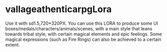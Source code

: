 # vallageathenticarpgLora
Use it with sd1.5,720*320PX. You can use this LORA to produce some UI boxes/medals/characters/animals/scenes, with a main style that leans towards tribal style, with certain magical elements and epic feelings. Some magical expressions (such as Fire Rings) can also be achieved to a certain extent.
